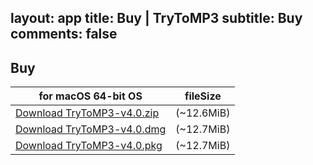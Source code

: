 layout: app
title: Buy | TryToMP3
subtitle: Buy
comments: false
---

## <strong>Buy</strong>

for macOS 64-bit OS | fileSize
------------------------------ | -------------------------
[Download TryToMP3-v4.0.zip]()    | (~12.6MiB)
[Download TryToMP3-v4.0.dmg]()    | (~12.7MiB)
[Download TryToMP3-v4.0.pkg]()    | (~12.7MiB)
